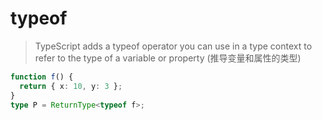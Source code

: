 # typeof

> TypeScript adds a typeof operator you can use in a type context to refer to the type of a variable or property (推导变量和属性的类型)

```typescript
function f() {
  return { x: 10, y: 3 };
}
type P = ReturnType<typeof f>;
```
